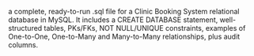 a complete, ready-to-run .sql file for a Clinic Booking System relational database in MySQL. It includes a CREATE DATABASE statement, well-structured tables, PKs/FKs, NOT NULL/UNIQUE constraints, examples of One-to-One, One-to-Many and Many-to-Many relationships, plus audit columns.
